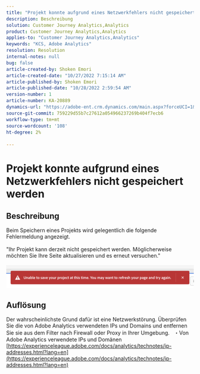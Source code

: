 ```yaml
---
title: "Projekt konnte aufgrund eines Netzwerkfehlers nicht gespeichert werden"
description: Beschreibung
solution: Customer Journey Analytics,Analytics
product: Customer Journey Analytics,Analytics
applies-to: "Customer Journey Analytics,Analytics"
keywords: "KCS, Adobe Analytics"
resolution: Resolution
internal-notes: null
bug: false
article-created-by: Shoken Emori
article-created-date: "10/27/2022 7:15:14 AM"
article-published-by: Shoken Emori
article-published-date: "10/28/2022 2:59:54 AM"
version-number: 1
article-number: KA-20889
dynamics-url: "https://adobe-ent.crm.dynamics.com/main.aspx?forceUCI=1&pagetype=entityrecord&etn=knowledgearticle&id=52a3b914-c755-ed11-bba3-6045bd0065f9"
source-git-commit: 759229d55b7c27612a054966237269b404f7ecb6
workflow-type: tm+mt
source-wordcount: '108'
ht-degree: 2%

---
```


# Projekt konnte aufgrund eines Netzwerkfehlers nicht gespeichert werden

## Beschreibung

Beim Speichern eines Projekts wird gelegentlich die folgende Fehlermeldung angezeigt.
<br> 
<br>&quot;Ihr Projekt kann derzeit nicht gespeichert werden. Möglicherweise möchten Sie Ihre Seite aktualisieren und es erneut versuchen.&quot;<br><br>![](assets/___89bd255f-c855-ed11-bba3-6045bd0065f9___.png)

## Auflösung


Der wahrscheinlichste Grund dafür ist eine Netzwerkstörung. Überprüfen Sie die von Adobe Analytics verwendeten IPs und Domains und entfernen Sie sie aus dem Filter nach Firewall oder Proxy in Ihrer Umgebung.
 
・Von Adobe Analytics verwendete IPs und Domänen
[https://experienceleague.adobe.com/docs/analytics/technotes/ip-addresses.html?lang=en](https://experienceleague.adobe.com/docs/analytics/technotes/ip-addresses.html?lang=en)
